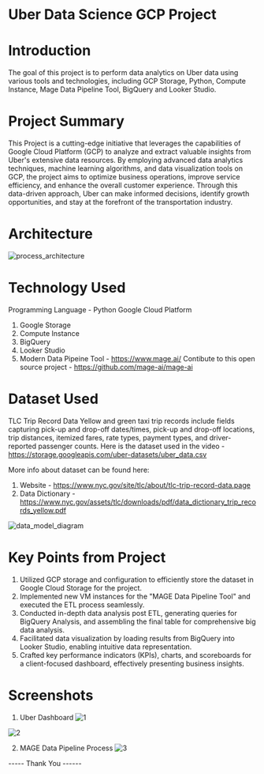 # Uber Data Science GCP Project

# Introduction
The goal of this project is to perform data analytics on Uber data using various tools and technologies, 
including GCP Storage, Python, Compute Instance, Mage Data Pipeline Tool, BigQuery and Looker Studio.

# Project Summary
This Project is a cutting-edge initiative that leverages the capabilities of Google Cloud Platform (GCP) to analyze and extract valuable insights from Uber's extensive data resources. By employing advanced data analytics techniques, machine learning algorithms, and data visualization tools on GCP, the project aims to optimize business operations, improve service efficiency, and enhance the overall customer experience. Through this data-driven approach, Uber can make informed decisions, identify growth opportunities, and stay at the forefront of the transportation industry.

# Architecture 
![process_architecture](https://github.com/rahulrajan15/Uber-Data-Science-Project/assets/113009011/65fe2e07-9226-4dc6-9e80-eab9f22015f4)

# Technology Used
Programming Language - Python
Google Cloud Platform

1) Google Storage
2) Compute Instance
3) BigQuery
4) Looker Studio
5) Modern Data Pipeine Tool - https://www.mage.ai/
   Contibute to this open source project - https://github.com/mage-ai/mage-ai

# Dataset Used
TLC Trip Record Data Yellow and green taxi trip records include fields capturing pick-up and drop-off dates/times, pick-up and drop-off locations, trip distances, itemized fares, rate types, payment types, and driver-reported passenger counts.
Here is the dataset used in the video - https://storage.googleapis.com/uber-datasets/uber_data.csv

More info about dataset can be found here:
1) Website - https://www.nyc.gov/site/tlc/about/tlc-trip-record-data.page
2) Data Dictionary - https://www.nyc.gov/assets/tlc/downloads/pdf/data_dictionary_trip_records_yellow.pdf

![data_model_diagram](https://github.com/rahulrajan15/Uber-Data-Science-Project/assets/113009011/678b9cc1-0664-4df1-b8ae-cdb8c1b3ff57)

# Key Points from Project
1) Utilized GCP storage and configuration to efficiently store the dataset in Google Cloud Storage for the project.
2) Implemented new VM instances for the "MAGE Data Pipeline Tool" and executed the ETL process seamlessly.
3) Conducted in-depth data analysis post ETL, generating queries for BigQuery Analysis, and assembling the final table for comprehensive big data analysis.
4) Facilitated data visualization by loading results from BigQuery into Looker Studio, enabling intuitive data representation.
5) Crafted key performance indicators (KPIs), charts, and scoreboards for a client-focused dashboard, effectively presenting business insights.

# Screenshots 
1) Uber Dashboard
![1](https://github.com/rahulrajan15/Uber-Data-Science-Project/assets/113009011/cede310a-b144-49a5-9f92-ca996f179bba)

![2](https://github.com/rahulrajan15/Uber-Data-Science-Project/assets/113009011/226c1e73-244f-40b8-b377-ea4853403388)


2) MAGE Data Pipeline Process
![3](https://github.com/rahulrajan15/Uber-Data-Science-Project/assets/113009011/aecd4016-5ffe-41df-93c2-6720ec804886)


----- Thank You ------

